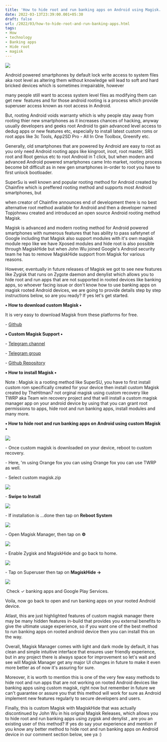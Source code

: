 ```yaml
---
title: 'How to hide root and run banking apps on Android using Magisk.'
date: 2022-03-13T23:39:00.001+05:30
draft: false
url: /2022/03/how-to-hide-root-and-run-banking-apps.html
tags: 
- How
- technology
- Banking apps
- Hide root
- magisk
---
```


  

 [![](https://lh3.googleusercontent.com/-z5NBn7ii5Rc/Yi4zSe__njI/AAAAAAAAJps/v7ACrg5fPYYRjPghHfb9DaO1bND-MnWrwCNcBGAsYHQ/s1600/1647194950186534-0.png)](https://lh3.googleusercontent.com/-z5NBn7ii5Rc/Yi4zSe__njI/AAAAAAAAJps/v7ACrg5fPYYRjPghHfb9DaO1bND-MnWrwCNcBGAsYHQ/s1600/1647194950186534-0.png) 

  

Android powered smartphones by default lock write access to system files aka root level as altering them without knowledge will lead to soft and hard bricked devices which is sometimes irrepairable, however 

many people still want to access system level files as modifying them can get new  features and for those android rooting is a process which provide superuser access known as root access in Android.

  

But, rooting Android voids warranty which is why people stay away from rooting thier new smartphones as it increases chances of hacking, anyway usually developers and geeks root Android to gain advanced level access to dedug apps or new features etc, especially to install latest custom roms or root apps like 3c Tools, App2SD Pro - All In One Toolbox, Greenify etc.

  

Generally, old smartphones that are powered by Android are easy to root as you only need Android rooting apps like kingroot, iroot, root master, SRS root and Root genius etc to root Android in 1 click, but when modern and advanced Android powered smartphones came Into market, rooting process become bit difficult as in new gen smartphones in-order to root you have to first unlock bootloader.

  

SuperSu is well known and popular rooting method for Android created by Chainfire which is preffered rooting method and supports most Android smartphones, but 

when creator of Chainfire announces end of development there is no best alternative root method available for Android and then a developer named Topjohnwu created and introduced an open source Android rooting method Magisk.  

  

Magisk is advanced and modern rooting method for Android powered smartphones with numerous features that has ability to pass safetynet of Google including that Magisk also support modules with it's own magisk module repo like we have Xposed modules and hide root is also possible through MagiskHide but when John Wu joined Google's Android security team he has to remove MagiskHide support from Magisk for various reasons.

  

However, eventually in future releases of Magisk we got to see new features like Zygisk that runs on Zygote daemon and denylist which allows you to hide root and run apps that are not supported in rooted devices like banking apps, so whoever facing issue or don't know how to use banking apps on magisk rooted Android devices, we are going to provide details step by step instructions below, so are you ready? If yes let's get started.

  

**• How to download custom Magisk •**

It is very easy to download Magisk from these platforms for free.

  

\- [Github](https://github.com/TheHitMan7/Magisk-Files)

  

**• Custom Magisk Support •**

\- [Telegram channel](https://t.me/magiskcustom)

\- [Telegram group](https://t.me/custommagisk)

\- [Github Repository](https://github.com/TheHitMan7/Magisk)

  

**• How to install Magisk •**

Note : Magisk is a rooting method like SuperSU, you have to first install custom rom specifically created for your device then install custom Magisk created by TheHitman7 not orginal magisk using custom recovery like TWRP aka Team win recovery project and that will install a custom magisk manager app on your android device by using that you can grant root permissions to apps, hide root and run banking apps, install modules and many more.

**• How to hide root and run banking apps on Android using custom Magisk •**

 **[![](https://lh3.googleusercontent.com/-6EXZWSCyIZ0/Yi83lkdz3fI/AAAAAAAAJqY/5gPvRf7XXTIBIgNh5gA3y1kCW6JFVvTugCNcBGAsYHQ/s1600/1647261587118811-0.png)](https://lh3.googleusercontent.com/-6EXZWSCyIZ0/Yi83lkdz3fI/AAAAAAAAJqY/5gPvRf7XXTIBIgNh5gA3y1kCW6JFVvTugCNcBGAsYHQ/s1600/1647261587118811-0.png)** 

\- Once custom magisk is downloaded on your device, reboot to custom recovery.

  

\- Here, 'm using Orange fox you can using Orange fox you can use TWRP as well.

  

\- Select custom magisk.zip

  

 [![](https://lh3.googleusercontent.com/-lhVfmDL5Qyw/Yi83kckql4I/AAAAAAAAJqU/9narmsQoggAyCmpQQmVfeD80-ogLVnblwCNcBGAsYHQ/s1600/1647261583058798-1.png)](https://lh3.googleusercontent.com/-lhVfmDL5Qyw/Yi83kckql4I/AAAAAAAAJqU/9narmsQoggAyCmpQQmVfeD80-ogLVnblwCNcBGAsYHQ/s1600/1647261583058798-1.png) 

  

\- **Swipe to Install**

 **[![](https://lh3.googleusercontent.com/-2pYoJwYN5uE/Yi83jTU-uVI/AAAAAAAAJqQ/NYOgVay4tzMRtlzEqMhmEeoGW2HXzPmhgCNcBGAsYHQ/s1600/1647261578829742-2.png)](https://lh3.googleusercontent.com/-2pYoJwYN5uE/Yi83jTU-uVI/AAAAAAAAJqQ/NYOgVay4tzMRtlzEqMhmEeoGW2HXzPmhgCNcBGAsYHQ/s1600/1647261578829742-2.png)** 

\- If installation is ...done then tap on **Reboot System**

 **[![](https://lh3.googleusercontent.com/-eAQnzF1Mlyg/Yi83ibluJDI/AAAAAAAAJqM/v0_BRJuGzYwfkrFfr-ztSlYqjKKS81z1wCNcBGAsYHQ/s1600/1647261574378995-3.png)](https://lh3.googleusercontent.com/-eAQnzF1Mlyg/Yi83ibluJDI/AAAAAAAAJqM/v0_BRJuGzYwfkrFfr-ztSlYqjKKS81z1wCNcBGAsYHQ/s1600/1647261574378995-3.png)** 

\- Open Magisk Manager, then tap on **⚙**

  

 [![](https://lh3.googleusercontent.com/-Hky_kotiq2k/Yi83hIqFLzI/AAAAAAAAJqI/J42VC7OffnMigyo2EjR_y_HwICPTc9SlgCNcBGAsYHQ/s1600/1647261569614910-4.png)](https://lh3.googleusercontent.com/-Hky_kotiq2k/Yi83hIqFLzI/AAAAAAAAJqI/J42VC7OffnMigyo2EjR_y_HwICPTc9SlgCNcBGAsYHQ/s1600/1647261569614910-4.png) 

  

\- Enable Zygisk and MagiskHide and go back to home.

  

 [![](https://lh3.googleusercontent.com/-Qm0_d1gYxc0/Yi83gOb7Y3I/AAAAAAAAJqE/yjq7QlQN6-IH-N_DR3UkRxyIBLnkv3llwCNcBGAsYHQ/s1600/1647261565711304-5.png)](https://lh3.googleusercontent.com/-Qm0_d1gYxc0/Yi83gOb7Y3I/AAAAAAAAJqE/yjq7QlQN6-IH-N_DR3UkRxyIBLnkv3llwCNcBGAsYHQ/s1600/1647261565711304-5.png) 

  

\- Tap on Superuser then tap on **MagiskHide ->**

 **[![](https://lh3.googleusercontent.com/-Sd1pxQOmENA/Yi83fL7Qk1I/AAAAAAAAJqA/88vYRr1xV4cSoOF8emtJAiml6MZWDmXpACNcBGAsYHQ/s1600/1647261560381357-6.png)](https://lh3.googleusercontent.com/-Sd1pxQOmENA/Yi83fL7Qk1I/AAAAAAAAJqA/88vYRr1xV4cSoOF8emtJAiml6MZWDmXpACNcBGAsYHQ/s1600/1647261560381357-6.png)** 

 Check ✓ banking apps and Google Play Services.

  

Voila, now go back to open and run banking apps on your rooted Android device.

  

Atlast, this are just highlighted features of custom magisk manager there may be many hidden features in-build that provides you external benefits to give the ultimate usage experience, so if you want one of the best method to run banking apps on rooted android device then you can install this on the way.

  

Overall, Magisk Manager comes with light and dark mode by default, it has clean and simple intuitive interface that ensures user friendly experience, but in any project there is always space for improvement so let's wait and see will Magisk Manager get any major UI changes in future to make it even more better as of now it's assuring for sure.

  

Moreover, it is worth to mention this is one of the very few easy methods to hide root and run apps that are not working on rooted Android devices like banking apps using custom magisk, right now but remember in future we can't guarantee or assure you that this method will work for sure as Android implement new features regularly to secure developers and users.

  

Finally, this is custom Magisk with MagiskHide that was actually discontinued by John Wu in his orignal Magisk Releases, which allows you to hide root and run banking apps using zygisk and denylist , are you an existing user of this method? If yes do say your experience and mention if you know any better method to hide root and run banking apps on Android device in our comment section below, see ya :)